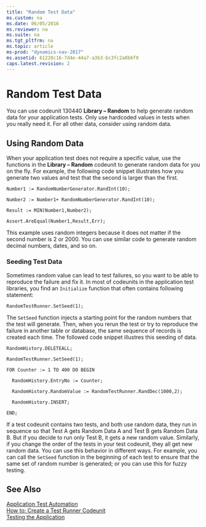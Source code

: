 ```yaml
---
title: "Random Test Data"
ms.custom: na
ms.date: 06/05/2016
ms.reviewer: na
ms.suite: na
ms.tgt_pltfrm: na
ms.topic: article
ms-prod: "dynamics-nav-2017"
ms.assetid: 61228c16-7d4e-44a7-a3b3-bc3fc2a8b6f9
caps.latest.revision: 2
---
```

# Random Test Data
You can use codeunit 130440 **Library – Random** to help generate random data for your application tests. Only use hardcoded values in tests when you really need it. For all other data, consider using random data.  
  
## Using Random Data  
 When your application test does not require a specific value, use the functions in the **Library – Random** codeunit to generate random data for you on the fly. For example, the following code snippet illustrates how you generate two values and test that the second is larger than the first.  
  
```  
Number1 := RandomNumberGenerator.RandInt(10);   
  
Number2 := Number1+ RandomNumberGenerator.RandInt(10);   
  
Result := MIN(Number1,Number2);   
  
Assert.AreEqual(Number1,Result,Err);  
```  
  
 This example uses random integers because it does not matter if the second number is 2 or 2000. You can use similar code to generate random decimal numbers, dates, and so on.  
  
### Seeding Test Data  
 Sometimes random value can lead to test failures, so you want to be able to reproduce the failure and fix it. In most of codeunits in the application test libraries, you find an `Initialize` function that often contains following statement:  
  
```  
RandomTestRunner.SetSeed(1);  
```  
  
 The `SetSeed` function injects a starting point for the random numbers that the test will generate. Then, when you rerun the test or try to reproduce the failure in another table or database, the same sequence of records is created each time. The followed code snippet illustres this seeding of data.  
  
```  
RandomHistory.DELETEALL;   
  
RandomTestRunner.SetSeed(1);   
  
FOR Counter := 1 TO 400 DO BEGIN  
  
  RandomHistory.EntryNo := Counter;   
  
  RandomHistory.RandomValue := RandomTestRunner.RandDec(1000,2);   
  
  RandomHistory.INSERT;   
  
END;  
```  
  
 If a test codeunit contains two tests, and both use random data, they run in sequence so that Test A gets Random Data A and Test B gets Random Data B. But if you decide to run only Test B, it gets a new random value. Similarly, if you change the order of the tests in your test codeunit, they all get new random data. You can use this behavior in different ways. For example, you can call the `SetSeed` function in the beginning of each test to ensure that the same set of random number is generated; or you can use this for fuzzy testing.  
  
## See Also  
 [Application Test Automation](Application-Test-Automation.md)   
 [How to: Create a Test Runner Codeunit](How-to--Create%20a%20Test%20Runner%20Codeunit.md)   
 [Testing the Application](Testing-the-Application.md)